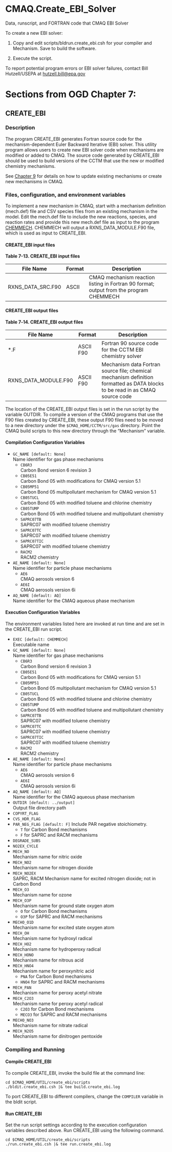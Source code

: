# CMAQ.Create_EBI_Solver
Data, runscript, and FORTRAN code that CMAQ EBI Solver

To create a new EBI solver:

1) Copy and edit scripts/bldrun.create_ebi.csh for your compiler and Mechanism. Save to build the software.

2) Execute the script.

To report potential program errors or EBI solver failures, contact Bill Hutzell/USEPA at hutzell.bill@epa.gov

# Sections from OGD Chapter 7:
## CREATE_EBI

### Description

The program CREATE_EBI generates Fortran source code for the mechanism-dependent Euler Backward Iterative (EBI) solver. This utility program allows users to create new EBI solver code when mechanisms are modified or added to CMAQ. The source code generated by CREATE_EBI should be used to build versions of the CCTM that use the new or modified chemistry mechanisms.

See [Chapter 9](CMAQ_OGD_ch09_grid_defn.md) for details on how to update existing mechanisms or create new mechanisms in CMAQ.

### Files, configuration, and environment variables

To implement a new mechanism in CMAQ, start with a mechanism definition (mech.def) file and CSV species files from an existing mechanism in the model. Edit the mech.def file to include the new reactions, species, and reaction rates and provide this new mech.def file as input to the program [CHEMMECH](#CHEMMECH). CHEMMECH will output a RXNS_DATA_MODULE.F90 file, which is used as input to CREATE_EBI.

#### CREATE_EBI input files

<a id=Table7-13></a>

**Table 7-13. CREATE_EBI input files**

|**File Name**|**Format**|**Description**|
|----------------------------------|----------|----------------------------------------------------------|
|RXNS_DATA_SRC.F90|ASCII|CMAQ mechanism reaction listing in Fortran 90 format; output from the program CHEMMECH|


#### CREATE_EBI output files

<a id=Table7-14></a>

**Table 7‑14. CREATE_EBI output files**

|File Name|Format|Description|
|---------------------------------------|---------------|-------------------------------------------------------|
|\*.F|ASCII F90|Fortran 90 source code for the CCTM EBI chemistry solver|
|RXNS_DATA_MODULE.F90|ASCII F90|Mechanism data Fortran source file; chemical mechanism definition formatted as DATA blocks to be read in as CMAQ source code|

The location of the CREATE_EBI output files is set in the run script by the variable OUTDIR. To compile a version of the CMAQ programs that use the F90 files created by CREATE_EBI, these output F90 files need to be moved to a new directory under the `$CMAQ_HOME/CCTM/src/gas` directory. Point the CMAQ build scripts to this new directory through the “Mechanism” variable.

#### Compilation Configuration Variables

-   `GC_NAME [default: None]`  
     Name identifier for gas phase mechanisms
     -  `CB6R3`  
    Carbon Bond version 6 revision 3
     -  `CB05E51`  
     Carbon Bond 05 with modifications for CMAQ version 5.1
     -  `CB05MP51`  
     Carbon Bond 05 multipollutant mechanism for CMAQ version 5.1
     -  `CB05TUCL`  
     Carbon Bond 05 with modified toluene and chlorine chemistry
     -  `CB05TUMP`  
     Carbon Bond 05 with modified toluene and multipollutant chemistry
     -  `SAPRC07TB`  
     SAPRC07 with modified toluene chemistry
     -  `SAPRC07TC`  
     SAPRC07 with modified toluene chemistry
     -  `SAPRC07TIC`  
     SAPRC07 with modified toluene chemistry
     -  `RACM2`  
     RACM2 chemistry
-   `AE_NAME [default: None]`  
    Name identifier for particle phase mechanisms
    - `AE6`  
    CMAQ aerosols version 6
    - `AE6I`  
    CMAQ aerosols version 6i
-   `AQ_NAME [default: AQ]`  
    Name identifier for the CMAQ aqueous phase mechanism

#### Execution Configuration Variables

The environment variables listed here are invoked at run time and are set in the CREATE_EBI run script.

-   `EXEC [default: CHEMMECH]`  
    Executable name
-   `GC_NAME [default: None]`  
    Name identifier for gas phase mechanisms
    -  `CB6R3`  
    Carbon Bond version 6 revision 3
    -  `CB05E51`  
    Carbon Bond 05 with modifications for CMAQ version 5.1
    -  `CB05MP51`  
    Carbon Bond 05 multipollutant mechanism for CMAQ version 5.1
    -  `CB05TUCL`  
    Carbon Bond 05 with modified toluene and chlorine chemistry
    -  `CB05TUMP`  
    Carbon Bond 05 with modified toluene and multipollutant chemistry
    -  `SAPRC07TB`  
    SAPRC07 with modified toluene chemistry
    -  `SAPRC07TC`  
    SAPRC07 with modified toluene chemistry
    -  `SAPRC07TIC`  
    SAPRC07 with modified toluene chemistry
    -  `RACM2`  
    RACM2 chemistry  
-   `AE_NAME [default: None]`  
    Name identifier for particle phase mechanisms
    - `AE6`  
    CMAQ aerosols version 6
    - `AE6I`  
    CMAQ aerosols version 6i
-   `AQ_NAME [default: AQ]`  
    Name identifier for the CMAQ aqueous phase mechanism
-   `OUTDIR [default: ../output]`  
    Output file directory path
-   `COPYRT_FLAG`
-   `CVS_HDR_FLAG`
-   `PAR_NEG_FLAG [default: F]`
    Include PAR negative stoichiometry.
    - `T` for Carbon Bond mechanisms
    - `F` for SAPRC and RACM mechanisms
-   `DEGRADE_SUBS`
-   `NO2EX_CYCLE`
-   `MECH_NO`  
    Mechanism name for nitric oxide
-   `MECH_NO2`  
    Mechanism name for nitrogen dioxide
-   `MECH_NO2EX`  
     SAPRC, RACM Mechanism name for excited nitrogen dioxide; not in Carbon Bond
-   `MECH_O3`  
     Mechanism name for ozone
-   `MECH_O3P`  
    Mechanism name for ground state oxygen atom
    - `O` for Carbon Bond mechanisms
    - `O3P` for SAPRC and RACM mechanisms
-   `MECHO_O1D`  
    Mechanism name for excited state oxygen atom
-   `MECH_OH`  
    Mechanism name for hydroxyl radical
-   `MECH_HO2`  
    Mechanism name for hydroperoxy radical
-   `MECH_HONO`  
     Mechanism name for nitrous acid
-   `MECH_HNO4`  
    Mechanism name for peroxynitric acid
    - `PNA` for Carbon Bond mechanisms
    - `HNO4` for SAPRC and RACM mechanisms
-   `MECH_PAN`  
    Mechanism name for peroxy acetyl nitrate
-   `MECH_C2O3`  
    Mechanism name for peroxy acetyl radical
    - `C2O3` for Carbon Bond mechanisms
    - `MECO3` for SAPRC and RACM mechanisms
-   `MECHO_NO3`  
    Mechanism name for nitrate radical
-   `MECH_N2O5`  
    Mechanism name for dinitrogen pentoxide

### Compiling and Running

#### Compile CREATE_EBI ####

To compile CREATE_EBI, invoke the build file at the command line:

```
cd $CMAQ_HOME/UTIL/create_ebi/scripts
./bldit.create_ebi.csh |& tee build.create_ebi.log
```

To port CREATE_EBI to different compilers, change the `COMPILER` variable in the bldit script.

#### Run CREATE_EBI ####

Set the run script settings according to the execution configuration variables described above. Run CREATE_EBI using the following command.
```
cd $CMAQ_HOME/UTIL/create_ebi/scripts
./run.create_ebi.csh |& tee run.create_ebi.log
```

